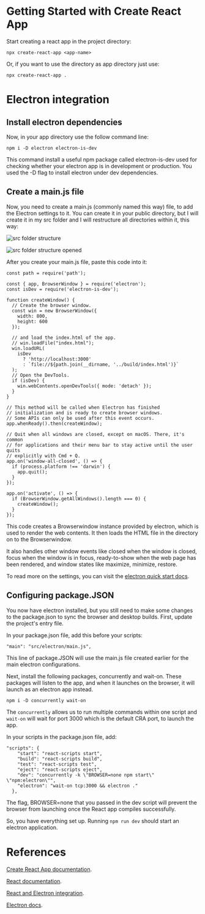 # Getting Started with Create React App

Start creating a react app in the project directory:

`npx create-react-app <app-name>`

Or, if you want to use the directory as app directory just use:

`npx create-react-app .`

# Electron integration

## Install electron dependencies

Now, in your app directory use the follow command line:

`npm i -D electron electron-is-dev`

This command install a useful npm package called electron-is-dev used for
checking whether your electron app is in development or production. You used the
-D flag to install electron under dev dependencies.

## Create a main.js file

Now, you need to create a main.js (commonly named this way) file, to add the
Electron settings to it. You can create it in your public directory, but I will
create it in my src folder and I will restructure all directories within it,
this way:

![src folder structure](https://github.com/FilipeGarrido/arduino-serial-communication-react-electron-app/blob/main/src-structure.PNG?raw=true)

![src folder structure opened](https://github.com/FilipeGarrido/arduino-serial-communication-react-electron-app/blob/main/src-structure-opened.PNG?raw=true)

After you create your main.js file, paste this code into it:

```
const path = require('path');

const { app, BrowserWindow } = require('electron');
const isDev = require('electron-is-dev');

function createWindow() {
  // Create the browser window.
  const win = new BrowserWindow({
    width: 800,
    height: 600
  });

  // and load the index.html of the app.
  // win.loadFile("index.html");
  win.loadURL(
    isDev
      ? 'http://localhost:3000'
      : `file://${path.join(__dirname, '../build/index.html')}`
  );
  // Open the DevTools.
  if (isDev) {
    win.webContents.openDevTools({ mode: 'detach' });
  }
}

// This method will be called when Electron has finished
// initialization and is ready to create browser windows.
// Some APIs can only be used after this event occurs.
app.whenReady().then(createWindow);

// Quit when all windows are closed, except on macOS. There, it's common
// for applications and their menu bar to stay active until the user quits
// explicitly with Cmd + Q.
app.on('window-all-closed', () => {
  if (process.platform !== 'darwin') {
    app.quit();
  }
});

app.on('activate', () => {
  if (BrowserWindow.getAllWindows().length === 0) {
    createWindow();
  }
});

```

This code creates a Browserwindow instance provided by electron, which is used
to render the web contents. It then loads the HTML file in the directory on to
the Browserwindow.

It also handles other window events like closed when the window is closed, focus
when the window is in focus, ready-to-show when the web page has been rendered,
and window states like maximize, minimize, restore.

To read more on the settings, you can visit the
[electron quick start docs](https://www.electronjs.org/pt/docs/latest/tutorial/quick-start).

## Configuring package.JSON

You now have electron installed, but you still need to make some changes to the
package.json to sync the browser and desktop builds. First, update the project's
entry file.

In your package.json file, add this before your scripts:

`"main": "src/electron/main.js",`

This line of package.JSON will use the main.js file created earlier for the main
electron configurations.

Next, install the following packages, concurrently and wait-on. These packages
will listen to the app, and when it launches on the browser, it will launch as
an electron app instead.

`npm i -D concurrently wait-on`

The `concurrently` allows us to run multiple commands within one script and
`wait-on` will wait for port 3000 which is the default CRA port, to launch the
app.

In your scripts in the package.json file, add:

```
"scripts": {
    "start": "react-scripts start",
    "build": "react-scripts build",
    "test": "react-scripts test",
    "eject": "react-scripts eject",
    "dev": "concurrently -k \"BROWSER=none npm start\" \"npm:electron\"",
    "electron": "wait-on tcp:3000 && electron ."
  },

```

The flag, BROWSER=none that you passed in the dev script will prevent the
browser from launching once the React app compiles successfully.

So, you have everything set up. Running `npm run dev` should start an electron
application.

# References

[Create React App documentation](https://facebook.github.io/create-react-app/docs/getting-started).

[React documentation](https://reactjs.org/).

[React and Electron integration](https://www.section.io/engineering-education/desktop-application-with-react/).

[Electron docs](https://www.electronjs.org/pt/docs/latest).
